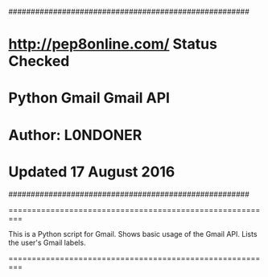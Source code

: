 ﻿######################################################
#    http://pep8online.com/ Status Checked           #
#    Python Gmail Gmail API                          #
#    Author: L0NDONER                                #
#    Updated 17 August 2016                          #
######################################################


=========================================================


This is a Python script for Gmail.
Shows basic usage of the Gmail API.
Lists the user's Gmail labels.
 

=========================================================


